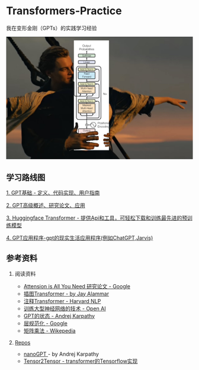 # Transformers-Practice
我在变形金刚（GPTs）的实践学习经验

   
<img src='gpt.png' />

## 学习路线图
<a href="https://github.com/Jaykef/GPT-Practice/blob/main/GPT-Basic/chinese.md" >1. GPT基础 - 定义、代码实现、用户指南</a>

<a href="https://github.com/Jaykef/GPT-Practice/tree/main/GPT-Advance" >2. GPT高级概述、研究论文、应用 </a>

<a href="https://github.com/Jaykef/GPT-Practice/edit/main/README.md#:~:text=GPT%2D-,Basic,-GPT%2DIntermediate" >3. Huggingface Transformer - 提供Api和工具，可轻松下载和训练最先进的预训练模型 </a>

<a href="https://github.com/Jaykef/GPT-Practice/edit/main/README.md#:~:text=GPT%2D-,Basic,-GPT%2DIntermediate" >4. GPT应用程序-gpt的现实生活应用程序(例如ChatGPT,Jarvis)</a>


## 参考资料
1. 阅读资料
   <ul>
      <li><a href="https://arxiv.org/pdf/1706.03762.pdf"> Attension is All You Need 研究论文 - Google</a> </li>
      <li><a href="https://jalammar.github.io/illustrated-transformer/"> 插图Transformer - by Jay Alammar </a> </li>
      <li><a href="http://nlp.seas.harvard.edu/2018/04/03/attention.html">注释Transformer - Harvard NLP</li>
      <li><a href="https://openai.com/research/techniques-for-training-large-neural-networks"> 训练大型神经网络的技术  - Open AI</li>
      <li><a href="https://karpathy.ai/stateofgpt.pdf"> GPT的状态 - Andrej Karpathy</li>
      <li><a href="https://arxiv.org/pdf/1607.06450.pdf"> 层规范化 - Google</li> 
      <li><a href="https://en.wikipedia.org/wiki/Matrix_multiplication"> 矩阵乘法 - Wikepedia</li> 
   </ul>
   
   
3. Repos
   <ul>
      <li><a href="https://jalammar.github.io/illustrated-transformer/"> nanoGPT </a> - by Andrej Karpathy
      <li><a href="https://github.com/tensorflow/tensor2tensor">Tensor2Tensor - transformer的Tensorflow实现</li>
   </ul>
